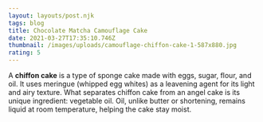 ```yaml
---
layout: layouts/post.njk
tags: blog
title: Chocolate Matcha Camouflage Cake
date: 2021-03-27T17:35:10.746Z
thumbnail: /images/uploads/camouflage-chiffon-cake-1-587x880.jpg
rating: 5
---
```

<!--StartFragment-->

A **chiffon cake** is a type of sponge cake made with eggs, sugar, flour, and oil. It uses meringue (whipped egg whites) as a leavening agent for its light and airy texture. What separates chiffon cake from an angel cake is its unique ingredient: vegetable oil. Oil, unlike butter or shortening, remains liquid at room temperature, helping the cake stay moist.

<!--EndFragment-->